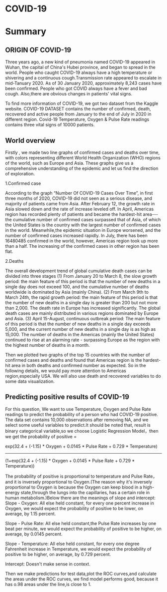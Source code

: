 COVID-19
===========

# Summary

## ORIGIN OF COVID-19

Three years ago, a new kind of pneumonia named COVID-19 appeared in Wuhan, the capital of China's Hubei province, and began to spread in the world. People who caught COVID-19 always have a high temperature or shivering and a continuous cough.Transmission rate appeared to escalate in mid-Tanuary 2020. As of 30 January 2020, approximately 8,243 cases have been confirmed. People who got COVID always have a fever and bad cough. Also,there are obvious changes in patients' vital signs.

To find more information of COVID-19, we got two dataset from the Kaggle website. COVID-19 DATASET contains the number of confirmed, death, recovered and active people from January to the end of July in 2020 in different region. Covid-19 Temperature, Oxygen & Pulse Rate readings contains three vital signs of 10000 patients.

## World overview
Firstly , we made two line graphs of confirmed cases and deaths over time, with colors representing different World Health Organization (WHO) regions of the world, such as Europe and Asia. These graphs give us a comprehensive understanding of the epidemic and let us find the direction of exploration.

1.Confirmed case

According to the graph “Number Of COVID-19 Cases Over Time”, in first three months of 2020, COVID-19 did not seen as a serious disease, and majority of patients came from Asia. After February 12, the growth rate in Asia slowed down and the rate of increase leveled off. In April, Americas region has recorded plenty of patients and became the hardest-hit area---the cumulative number of confirmed cases surpassed that of Asia, of which the United States is the country with the largest number of confirmed cases in the world. Meanwhile,the epidemic situation in Europe worsened, and the number of confirmed cases increased rapidly. In July, there has been 16480485 confirmed in the world, however, Americas region took up more than a half. The increasing of the confirmed cases in other region has been flat.

2.Deaths

The overall development trend of global cumulative death cases can be divided into three stages
(1) From January 20 to March 8, the slow growth period: the main feature of this period is that the number of new deaths in a single day does not exceed 100, and the cumulative number of deaths worldwide is dominated by Asia (mainly China).
(2) From March 9th to March 24th, the rapid growth period: the main feature of this period is that the number of new deaths in a single day is greater than 200 but not more than 2,000. The death rate in Europe has increased significantly. The global death cases are mainly distributed in various regions dominated by Europe and Asia.
(3) April 15-August, continuous outbreak period: The main feature of this period is that the number of new deaths in a single day exceeds 5,000, and the current number of new deaths in a single day is as high as 15,000. The number of deaths in the Americas (mainly the United States) continued to rise at an alarming rate - surpassing Europe as the region with the highest number of deaths in a month.

Then we plotted two graphs of the top 15 countries with the number of confirmed cases and deaths and found that Americas region is the hardest-hit area in both deaths and confirmed number as expected. So in the following details, we would pay more attention to Americas region,especially USA. We will also use death and recovered variables to do some data visualization.

















## Predicting positive results of COVID-19

For this question, We want to use Temperature, Oxygen and Pulse Rate readings to predict the probability of a person who had COVID-19 positive. The data set contains 10,000 observations after removing NA, and we select some useful variables to predict.It should be noted that, result is binary categorical variable,so we choose Logistic Regression Model，then we get the probability of positive = 

exp(32.4 + (-1.15) * Oxygen + 0.0145 * Pulse Rate + 0.729 * Temperature)
____________________________________________________________

(1+exp(32.4 + (-1.15) * Oxygen +  0.0145	* Pulse Rate + 0.729 * Temperature))

The probability of positive is proportional to temperature and Pulse Rate，and it is inversely proportional to Oxygen.(The reason why it's inversely proportional to Oxygen is because the Oxygen can keep blood in a high-energy state,through the lungs into the capillaries, has a certain role in human metabolism.)Below there are the meanings of slope and intercept:
Slope - Oxygen: All else held constant, for every one percent increase in Oxygen, we would expect the probability of positive to be lower, on average, by 1.15 percent.

Slope - Pulse Rate: All else held constant,the Pulse Rate increases by one beat per minute, we would expect the probability of positive to be higher, on average, by 0.0145 percent.

Slope - Temperature: All else held constant, for every one degree Fahrenheit increase in Temperature, we would expect the probability of positive to be higher, on average, by 0.729 percent.

Intercept: Doesn't make sense in context.

Then we make predictions for test data,plot the ROC curves,and calculate the areas under the ROC curves, we find model performs good, because it has o.98 areas under the line,is close to 1.


